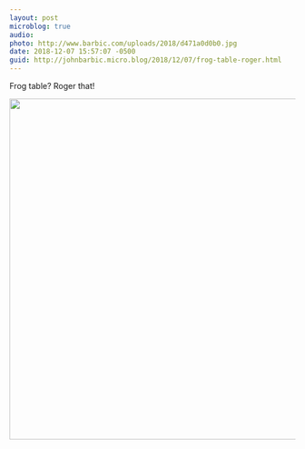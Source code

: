 ```yaml
---
layout: post
microblog: true
audio: 
photo: http://www.barbic.com/uploads/2018/d471a0d0b0.jpg
date: 2018-12-07 15:57:07 -0500
guid: http://johnbarbic.micro.blog/2018/12/07/frog-table-roger.html
---
```

Frog table?  Roger that!

<img src="http://www.barbic.com/uploads/2018/d471a0d0b0.jpg" width="600" height="600" alt="" />
